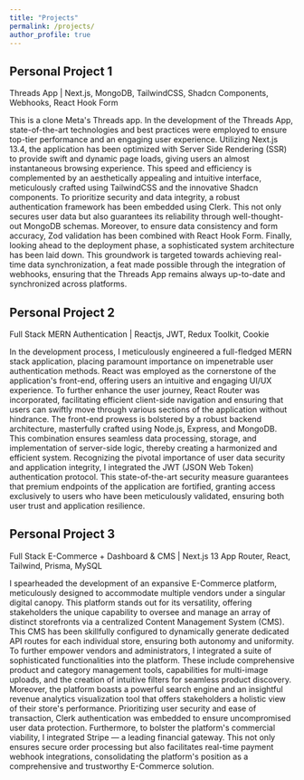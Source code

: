 ```yaml
---
title: "Projects"
permalink: /projects/
author_profile: true
---
```

## Personal Project 1
Threads App | Next.js, MongoDB, TailwindCSS, Shadcn Components, Webhooks, React Hook Form

This is a clone Meta's Threads app. In the development of the Threads App, state-of-the-art technologies and best practices were employed to ensure top-tier performance and an engaging user experience. Utilizing Next.js 13.4, the application has been optimized with Server Side Rendering (SSR) to provide swift and dynamic page loads, giving users an almost instantaneous browsing experience. This speed and efficiency is complemented by an aesthetically appealing and intuitive interface, meticulously crafted using TailwindCSS and the innovative Shadcn components. To prioritize security and data integrity, a robust authentication framework has been embedded using Clerk. This not only secures user data but also guarantees its reliability through well-thought-out MongoDB schemas. Moreover, to ensure data consistency and form accuracy, Zod validation has been combined with React Hook Form. Finally, looking ahead to the deployment phase, a sophisticated system architecture has been laid down. This groundwork is targeted towards achieving real-time data synchronization, a feat made possible through the integration of webhooks, ensuring that the Threads App remains always up-to-date and synchronized across platforms.

## Personal Project 2
Full Stack MERN Authentication | Reactjs, JWT, Redux Toolkit, Cookie

In the development process, I meticulously engineered a full-fledged MERN stack application, placing paramount importance on impenetrable user authentication methods. React was employed as the cornerstone of the application's front-end, offering users an intuitive and engaging UI/UX experience. To further enhance the user journey, React Router was incorporated, facilitating efficient client-side navigation and ensuring that users can swiftly move through various sections of the application without hindrance. The front-end prowess is bolstered by a robust backend architecture, masterfully crafted using Node.js, Express, and MongoDB. This combination ensures seamless data processing, storage, and implementation of server-side logic, thereby creating a harmonized and efficient system. Recognizing the pivotal importance of user data security and application integrity, I integrated the JWT (JSON Web Token) authentication protocol. This state-of-the-art security measure guarantees that premium endpoints of the application are fortified, granting access exclusively to users who have been meticulously validated, ensuring both user trust and application resilience.

## Personal Project 3
Full Stack E-Commerce + Dashboard & CMS | Next.js 13 App Router, React, Tailwind, Prisma, MySQL

I spearheaded the development of an expansive E-Commerce platform, meticulously designed to accommodate multiple vendors under a singular digital canopy. This platform stands out for its versatility, offering stakeholders the unique capability to oversee and manage an array of distinct storefronts via a centralized Content Management System (CMS). This CMS has been skillfully configured to dynamically generate dedicated API routes for each individual store, ensuring both autonomy and uniformity. To further empower vendors and administrators, I integrated a suite of sophisticated functionalities into the platform. These include comprehensive product and category management tools, capabilities for multi-image uploads, and the creation of intuitive filters for seamless product discovery. Moreover, the platform boasts a powerful search engine and an insightful revenue analytics visualization tool that offers stakeholders a holistic view of their store's performance. Prioritizing user security and ease of transaction, Clerk authentication was embedded to ensure uncompromised user data protection. Furthermore, to bolster the platform's commercial viability, I integrated Stripe — a leading financial gateway. This not only ensures secure order processing but also facilitates real-time payment webhook integrations, consolidating the platform's position as a comprehensive and trustworthy E-Commerce solution.
